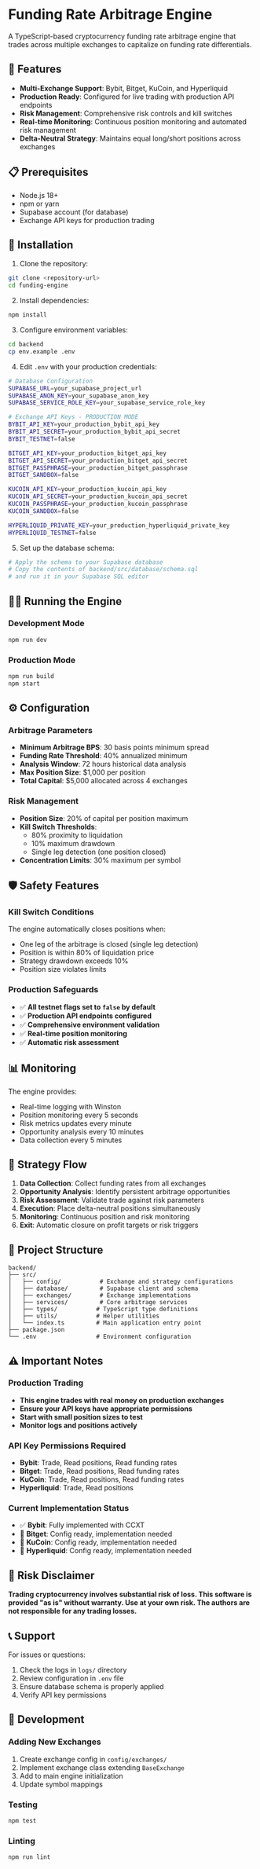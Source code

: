 # Funding Rate Arbitrage Engine

A TypeScript-based cryptocurrency funding rate arbitrage engine that trades across multiple exchanges to capitalize on funding rate differentials.

## 🚀 Features

- **Multi-Exchange Support**: Bybit, Bitget, KuCoin, and Hyperliquid
- **Production Ready**: Configured for live trading with production API endpoints
- **Risk Management**: Comprehensive risk controls and kill switches
- **Real-time Monitoring**: Continuous position monitoring and automated risk management
- **Delta-Neutral Strategy**: Maintains equal long/short positions across exchanges

## 📋 Prerequisites

- Node.js 18+ 
- npm or yarn
- Supabase account (for database)
- Exchange API keys for production trading

## 🔧 Installation

1. Clone the repository:
```bash
git clone <repository-url>
cd funding-engine
```

2. Install dependencies:
```bash
npm install
```

3. Configure environment variables:
```bash
cd backend
cp env.example .env
```

4. Edit `.env` with your production credentials:
```bash
# Database Configuration
SUPABASE_URL=your_supabase_project_url
SUPABASE_ANON_KEY=your_supabase_anon_key
SUPABASE_SERVICE_ROLE_KEY=your_supabase_service_role_key

# Exchange API Keys - PRODUCTION MODE
BYBIT_API_KEY=your_production_bybit_api_key
BYBIT_API_SECRET=your_production_bybit_api_secret
BYBIT_TESTNET=false

BITGET_API_KEY=your_production_bitget_api_key
BITGET_API_SECRET=your_production_bitget_api_secret
BITGET_PASSPHRASE=your_production_bitget_passphrase
BITGET_SANDBOX=false

KUCOIN_API_KEY=your_production_kucoin_api_key
KUCOIN_API_SECRET=your_production_kucoin_api_secret
KUCOIN_PASSPHRASE=your_production_kucoin_passphrase
KUCOIN_SANDBOX=false

HYPERLIQUID_PRIVATE_KEY=your_production_hyperliquid_private_key
HYPERLIQUID_TESTNET=false
```

5. Set up the database schema:
```bash
# Apply the schema to your Supabase database
# Copy the contents of backend/src/database/schema.sql
# and run it in your Supabase SQL editor
```

## 🏃‍♂️ Running the Engine

### Development Mode
```bash
npm run dev
```

### Production Mode
```bash
npm run build
npm start
```

## ⚙️ Configuration

### Arbitrage Parameters
- **Minimum Arbitrage BPS**: 30 basis points minimum spread
- **Funding Rate Threshold**: 40% annualized minimum
- **Analysis Window**: 72 hours historical data analysis
- **Max Position Size**: $1,000 per position
- **Total Capital**: $5,000 allocated across 4 exchanges

### Risk Management
- **Position Size**: 20% of capital per position maximum
- **Kill Switch Thresholds**:
  - 80% proximity to liquidation
  - 10% maximum drawdown
  - Single leg detection (one position closed)
- **Concentration Limits**: 30% maximum per symbol

## 🛡️ Safety Features

### Kill Switch Conditions
The engine automatically closes positions when:
- One leg of the arbitrage is closed (single leg detection)
- Position is within 80% of liquidation price
- Strategy drawdown exceeds 10%
- Position size violates limits

### Production Safeguards
- ✅ **All testnet flags set to `false` by default**
- ✅ **Production API endpoints configured**
- ✅ **Comprehensive environment validation**
- ✅ **Real-time position monitoring**
- ✅ **Automatic risk assessment**

## 📊 Monitoring

The engine provides:
- Real-time logging with Winston
- Position monitoring every 5 seconds
- Risk metrics updates every minute
- Opportunity analysis every 10 minutes
- Data collection every 5 minutes

## 🔄 Strategy Flow

1. **Data Collection**: Collect funding rates from all exchanges
2. **Opportunity Analysis**: Identify persistent arbitrage opportunities
3. **Risk Assessment**: Validate trade against risk parameters
4. **Execution**: Place delta-neutral positions simultaneously
5. **Monitoring**: Continuous position and risk monitoring
6. **Exit**: Automatic closure on profit targets or risk triggers

## 📁 Project Structure

```
backend/
├── src/
│   ├── config/           # Exchange and strategy configurations
│   ├── database/         # Supabase client and schema
│   ├── exchanges/        # Exchange implementations
│   ├── services/         # Core arbitrage services
│   ├── types/           # TypeScript type definitions
│   ├── utils/           # Helper utilities
│   └── index.ts         # Main application entry point
├── package.json
└── .env                 # Environment configuration
```

## ⚠️ Important Notes

### Production Trading
- **This engine trades with real money on production exchanges**
- **Ensure your API keys have appropriate permissions**
- **Start with small position sizes to test**
- **Monitor logs and positions actively**

### API Key Permissions Required
- **Bybit**: Trade, Read positions, Read funding rates
- **Bitget**: Trade, Read positions, Read funding rates  
- **KuCoin**: Trade, Read positions, Read funding rates
- **Hyperliquid**: Trade, Read positions

### Current Implementation Status
- ✅ **Bybit**: Fully implemented with CCXT
- 🚧 **Bitget**: Config ready, implementation needed
- 🚧 **KuCoin**: Config ready, implementation needed  
- 🚧 **Hyperliquid**: Config ready, implementation needed

## 🚨 Risk Disclaimer

**Trading cryptocurrency involves substantial risk of loss. This software is provided "as is" without warranty. Use at your own risk. The authors are not responsible for any trading losses.**

## 📞 Support

For issues or questions:
1. Check the logs in `logs/` directory
2. Review configuration in `.env` file
3. Ensure database schema is properly applied
4. Verify API key permissions

## 🔧 Development

### Adding New Exchanges
1. Create exchange config in `config/exchanges/`
2. Implement exchange class extending `BaseExchange`
3. Add to main engine initialization
4. Update symbol mappings

### Testing
```bash
npm test
```

### Linting
```bash
npm run lint
``` 